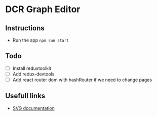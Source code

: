 # DCR Graph Editor

## Instructions

- Run the app `npm run start`

## Todo

- [ ] Install reduxtoolkit
- [ ] Add redux-devtools
- [ ] Add react router dom with hashRouter if we need to change pages

## Usefull links

- [SVG documentation](https://developer.mozilla.org/en-US/docs/Web/SVG#documentation)
